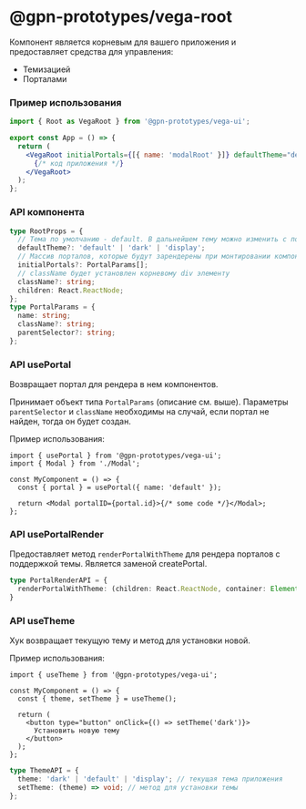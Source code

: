 # @gpn-prototypes/vega-root

Компонент является корневым для вашего приложения и предоставляет средства для управления:

-   Темизацией
-   Порталами

### Пример использования

```jsx
import { Root as VegaRoot } from '@gpn-prototypes/vega-ui';

export const App = () => {
  return (
    <VegaRoot initialPortals={[{ name: 'modalRoot' }]} defaultTheme="default">
      {/* код приложения */}
    </VegaRoot>
  );
};
```

### API компонента

```ts
type RootProps = {
  // Тема по умолчанию - default. В дальнейшем тему можно изменить с помощью хука useTheme
  defaultTheme?: 'default' | 'dark' | 'display';
  // Массив порталов, которые будут зарендерены при монтировании компонента
  initialPortals?: PortalParams[];
  // className будет установлен корневому div элементу
  className?: string;
  children: React.ReactNode;
};
type PortalParams = {
  name: string;
  className?: string;
  parentSelector?: string;
};

```

### API usePortal

Возвращает портал для рендера в нем компонентов.

Принимает объект типа `PortalParams` (описание cм. выше). Параметры `parentSelector` и `className` необходимы на случай, если портал не найден, тогда он будет создан.

Пример использования:

```tsx
import { usePortal } from '@gpn-prototypes/vega-ui';
import { Modal } from './Modal';

const MyComponent = () => {
  const { portal } = usePortal({ name: 'default' });

  return <Modal portalID={portal.id}>{/* some code */}</Modal>;
};
```

### API usePortalRender

Предоставляет метод `renderPortalWithTheme` для рендера порталов с поддержкой темы. Является заменой createPortal.

```ts
type PortalRenderAPI = {
  renderPortalWithTheme: (children: React.ReactNode, container: Element, className?: string) => ReactPortal 
}
```

### API useTheme

Хук возвращает текущую тему и метод для установки новой.

Пример использования:

```tsx
import { useTheme } from '@gpn-prototypes/vega-ui';

const MyComponent = () => {
  const { theme, setTheme } = useTheme();

  return (
    <button type="button" onClick={() => setTheme('dark')}>
      Установить новую тему
    </button>
  );
};
```

```ts
type ThemeAPI = {
  theme: 'dark' | 'default' | 'display'; // текущая тема приложения
  setTheme: (theme) => void; // метод для установки темы
};
```
